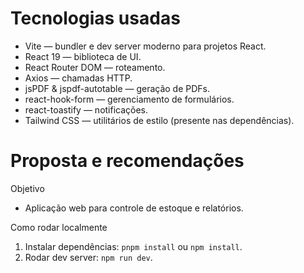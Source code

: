 # Tecnologias usadas

- Vite — bundler e dev server moderno para projetos React.
- React 19 — biblioteca de UI.
- React Router DOM — roteamento.
- Axios — chamadas HTTP.
- jsPDF & jspdf-autotable — geração de PDFs.
- react-hook-form — gerenciamento de formulários.
- react-toastify — notificações.
- Tailwind CSS — utilitários de estilo (presente nas dependências).

# Proposta e recomendações

Objetivo
- Aplicação web para controle de estoque e relatórios.

Como rodar localmente
1. Instalar dependências: `pnpm install` ou `npm install`.
2. Rodar dev server: `npm run dev`.
